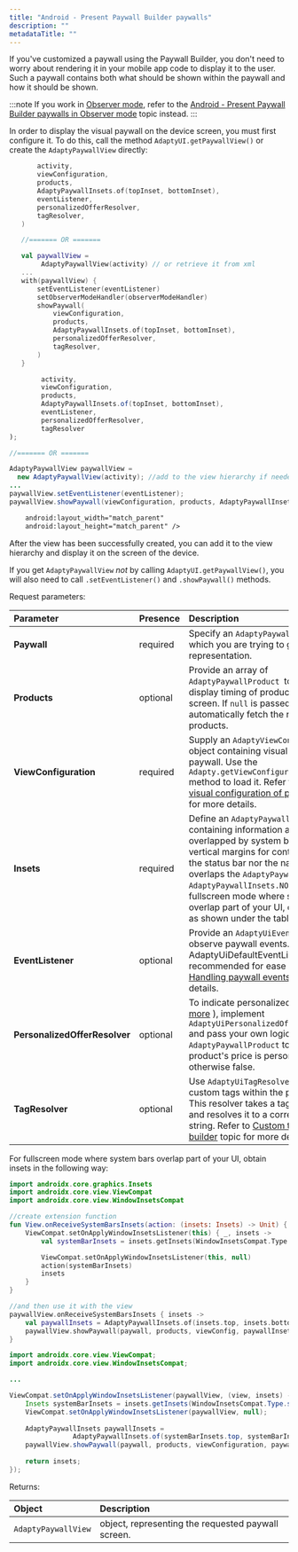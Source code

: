 ```yaml
---
title: "Android - Present Paywall Builder paywalls"
description: ""
metadataTitle: ""
---
```


If you've customized a paywall using the Paywall Builder, you don't need to worry about rendering it in your mobile app code to display it to the user. Such a paywall contains both what should be shown within the paywall and how it should be shown.

:::note
If you work in [Observer mode](observer-vs-full-mode), refer to the [Android - Present Paywall Builder paywalls in Observer mode](android-present-paywall-builder-paywalls-in-observer-mode) topic instead.
:::

In order to display the visual paywall on the device screen, you must first configure it. To do this, call the method `AdaptyUI.getPaywallView()` or create the `AdaptyPaywallView` directly:

```kotlin title="title="val paywallView = AdaptyUI.getPaywallView(""
       activity,
       viewConfiguration,
       products,
       AdaptyPaywallInsets.of(topInset, bottomInset),
       eventListener,
       personalizedOfferResolver,
       tagResolver,
   )

   //======= OR =======

   val paywallView =
     	AdaptyPaywallView(activity) // or retrieve it from xml
   ...
   with(paywallView) {
       setEventListener(eventListener)
       setObserverModeHandler(observerModeHandler)
       showPaywall(
           viewConfiguration,
           products,
           AdaptyPaywallInsets.of(topInset, bottomInset),
           personalizedOfferResolver,
           tagResolver,
       )
   }
```
```java title="title="AdaptyPaywallView paywallView = AdaptyUI.getPaywallView(""
        activity,
        viewConfiguration,
        products,
        AdaptyPaywallInsets.of(topInset, bottomInset),
        eventListener,
        personalizedOfferResolver,
        tagResolver
);

//======= OR =======

AdaptyPaywallView paywallView =
  new AdaptyPaywallView(activity); //add to the view hierarchy if needed, or you receive it from xml
...
paywallView.setEventListener(eventListener);
paywallView.showPaywall(viewConfiguration, products, AdaptyPaywallInsets.of(topInset, bottomInset), personalizedOfferResolver);
```
```xml title="title="<com.adapty.ui.AdaptyPaywallView xmlns:android="http://schemas.android.com/apk/res/android"""
    android:layout_width="match_parent"
    android:layout_height="match_parent" />
```

   After the view has been successfully created, you can add it to the view hierarchy and display it on the screen of the device.

If you get `AdaptyPaywallView` _not_ by calling `AdaptyUI.getPaywallView()`, you will also need to call `.setEventListener()` and `.showPaywall()` methods.

Request parameters:

| Parameter                     | Presence | Description                                                                                                                                                                                                                                                                                                                                                               |
| :---------------------------- | :------- | :------------------------------------------------------------------------------------------------------------------------------------------------------------------------------------------------------------------------------------------------------------------------------------------------------------------------------------------------------------------------ |
| **Paywall**                   | required | Specify an `AdaptyPaywall` object, for which you are trying to get a screen representation.                                                                                                                                                                                                                                                                               |
| **Products**                  | optional | Provide an array of `AdaptyPaywallProduct `to optimize the display timing of products on the screen. If `null` is passed, AdaptyUI will automatically fetch the required products.                                                                                                                                                                                        |
| **ViewConfiguration**         | required | Supply an `AdaptyViewConfiguration` object containing visual details of the paywall. Use the `Adapty.getViewConfiguration(paywall)` method to load it. Refer to [Fetch the visual configuration of paywall](get-and-show-paywall-builder-paywalls#fetch-the-visual-configuration-of-paywall-customized-using-paywall-builder) topic for more details.                 |
| **Insets**                    | required | Define an `AdaptyPaywallInsets` object containing information about the area overlapped by system bars, creating vertical margins for content. If neither the status bar nor the navigation bar overlaps the `AdaptyPaywallView`, pass `AdaptyPaywallInsets.NONE`. For fullscreen mode where system bars overlap part of your UI, obtain insets as shown under the table. |
| **EventListener**             | optional | Provide an `AdaptyUiEventListener` to observe paywall events. Extending AdaptyUiDefaultEventListener is recommended for ease of use. Refer to [Handling paywall events](android-handling-events)  topic for more details.                                                                                                                                             |
| **PersonalizedOfferResolver** | optional | To indicate personalized pricing ([read more](https://developer.android.com/google/play/billing/integrate#personalized-price)  ), implement `AdaptyUiPersonalizedOfferResolver`  and pass your own logic that maps `AdaptyPaywallProduct` to true if the product's price is personalized, otherwise false.                                                                |
| **TagResolver**               | optional | Use `AdaptyUiTagResolver` to resolve custom tags within the paywall text. This resolver takes a tag parameter and resolves it to a corresponding string. Refer to [Custom tags in paywall builder](custom-tags-in-paywall-builder)  topic for more details.                                                                                                           |

For fullscreen mode where system bars overlap part of your UI, obtain insets in the following way:

```kotlin title="title="Kotlin""
import androidx.core.graphics.Insets
import androidx.core.view.ViewCompat
import androidx.core.view.WindowInsetsCompat

//create extension function
fun View.onReceiveSystemBarsInsets(action: (insets: Insets) -> Unit) {
    ViewCompat.setOnApplyWindowInsetsListener(this) { _, insets ->
        val systemBarInsets = insets.getInsets(WindowInsetsCompat.Type.systemBars())

        ViewCompat.setOnApplyWindowInsetsListener(this, null)
        action(systemBarInsets)
        insets
    }
}

//and then use it with the view
paywallView.onReceiveSystemBarsInsets { insets ->
    val paywallInsets = AdaptyPaywallInsets.of(insets.top, insets.bottom)
    paywallView.showPaywall(paywall, products, viewConfig, paywallInsets, productTitleResolver)
}

```
```java title="title="import androidx.core.graphics.Insets;""
import androidx.core.view.ViewCompat;
import androidx.core.view.WindowInsetsCompat;

...

ViewCompat.setOnApplyWindowInsetsListener(paywallView, (view, insets) -> {
    Insets systemBarInsets = insets.getInsets(WindowInsetsCompat.Type.systemBars());
    ViewCompat.setOnApplyWindowInsetsListener(paywallView, null);
  
    AdaptyPaywallInsets paywallInsets =
      			AdaptyPaywallInsets.of(systemBarInsets.top, systemBarInsets.bottom);
    paywallView.showPaywall(paywall, products, viewConfiguration, paywallInsets, productTitleResolver);
            
    return insets;
});
```

Returns:

| Object              | Description                                        |
| :------------------ | :------------------------------------------------- |
| `AdaptyPaywallView` | object, representing the requested paywall screen. |